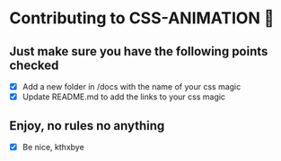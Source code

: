 # Contributing to CSS-ANIMATION 🎉

## Just make sure you have the following points checked

- [x] Add a new folder in /docs with the name of your css magic
- [x] Update README.md to add the links to your css magic

## Enjoy, no rules no anything

- [x] Be nice, kthxbye
